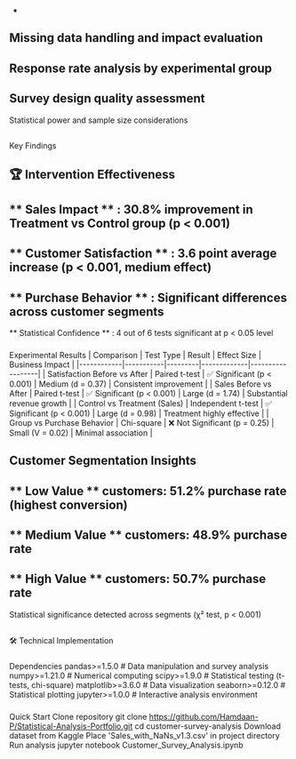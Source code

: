 -
 Missing data handling and impact evaluation
-
 Response rate analysis by experimental group
-
 Survey design quality assessment
-
 Statistical power and sample size considerations
##
  Key Findings
###
 🏆 Intervention Effectiveness
-
 
**
Sales Impact
**
: 30.8% improvement in Treatment vs Control group (p < 0.001)
-
 
**
Customer Satisfaction
**
: 3.6 point average increase (p < 0.001, medium effect)
-
 
**
Purchase Behavior
**
: Significant differences across customer segments
-
 
**
Statistical Confidence
**
: 4 out of 6 tests significant at p < 0.05 level
###
  Experimental Results
|
 Comparison 
|
 Test Type 
|
 Result 
|
 Effect Size 
|
 Business Impact 
|
|------------|-----------|---------|-------------|------------------|
|
 Satisfaction Before vs After 
|
 Paired t-test 
|
 ✅ Significant (p < 0.001) 
|
 Medium (d = 0.37) 
|
 Consistent improvement 
|
|
 Sales Before vs After 
|
 Paired t-test 
|
 ✅ Significant (p < 0.001) 
|
 Large (d = 1.74) 
|
 Substantial revenue growth 
|
|
 Control vs Treatment (Sales) 
|
 Independent t-test 
|
 ✅ Significant (p < 0.001) 
|
 Large (d = 0.98) 
|
 Treatment highly effective 
|
|
 Group vs Purchase Behavior 
|
 Chi-square 
|
 ❌ Not Significant (p = 0.25) 
|
 Small (V = 0.02) 
|
 Minimal association 
|
###
  Customer Segmentation Insights
-
 
**
Low Value
**
 customers: 51.2% purchase rate (highest conversion)
-
 
**
Medium Value
**
 customers: 48.9% purchase rate
-
 
**
High Value
**
 customers: 50.7% purchase rate
-
 Statistical significance detected across segments (χ² test, p < 0.001)
##
 🛠️ Technical Implementation
###
  Dependencies
pandas>=1.5.0 # Data manipulation and survey analysis
numpy>=1.21.0 # Numerical computing
scipy>=1.9.0 # Statistical testing (t-tests, chi-square)
matplotlib>=3.6.0 # Data visualization
seaborn>=0.12.0 # Statistical plotting
jupyter>=1.0.0 # Interactive analysis environment
###
  Quick Start
Clone repository
git clone https://github.com/Hamdaan-P/Statistical-Analysis-Portfolio.git
cd customer-survey-analysis
Download dataset from Kaggle
Place 'Sales_with_NaNs_v1.3.csv' in project directory
Run analysis
jupyter notebook Customer_Survey_Analysis.ipynb

